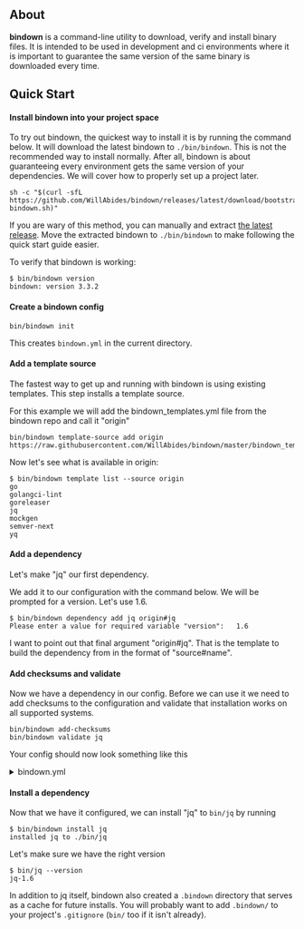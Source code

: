 
## About

**bindown** is a command-line utility to download, verify and install binary files. It is intended to be used in
development and ci environments where it is important to guarantee the same version of the same binary is downloaded
every time.

## Quick Start

#### Install bindown into your project space

To try out bindown, the quickest way to install it is by running the command below. It will download the latest
bindown to `./bin/bindown`. This is not the recommended way to install normally. After all, bindown is about
guaranteeing every environment gets the same version of your dependencies. We will cover how to properly set up a
project later.

```shell
sh -c "$(curl -sfL https://github.com/WillAbides/bindown/releases/latest/download/bootstrap-bindown.sh)"
```

If you are wary of this method, you can manually and extract [the latest release](https://github.com/WillAbides/bindown/releases/latest).
Move the extracted bindown to `./bin/bindown` to make following the quick start guide easier.

To verify that bindown is working:

```shell
$ bin/bindown version
bindown: version 3.3.2
```

#### Create a bindown config

```shell
bin/bindown init
```

This creates `bindown.yml` in the current directory.

#### Add a template source

The fastest way to get up and running with bindown is using existing templates. This step installs a template source.

For this example we will add the bindown_templates.yml file from the bindown repo and call it "origin"

```shell
bin/bindown template-source add origin https://raw.githubusercontent.com/WillAbides/bindown/master/bindown_templates.yml
```

Now let's see what is available in origin:

```shell
$ bin/bindown template list --source origin
go
golangci-lint
goreleaser
jq
mockgen
semver-next
yq
```

#### Add a dependency

Let's make "jq" our first dependency.

We add it to our configuration with the command below.  We will be prompted for a version.  Let's use 1.6.

```shell
$ bin/bindown dependency add jq origin#jq
Please enter a value for required variable "version":	1.6
```

I want to point out that final argument "origin#jq". That is the template to build the dependency from in the format
 of "source#name".

#### Add checksums and validate

Now we have a dependency in our config. Before we can use it we need to add checksums to the configuration and
 validate that installation works on all supported systems.
 
```shell
bin/bindown add-checksums
bin/bindown validate jq
```

Your config should now look something like this
<details><summary>bindown.yml</summary><p>

```yaml
dependencies:
  jq:
    template: origin#jq
    vars:
      version: "1.6"
templates:
  origin#jq:
    url: https://github.com/stedolan/jq/releases/download/jq-{{.version}}/jq-{{.os}}{{.arch}}{{.extension}}
    archive_path: jq-{{.os}}{{.arch}}{{.extension}}
    bin: jq
    vars:
      extension: ""
    required_vars:
    - version
    overrides:
    - matcher:
        os:
        - darwin
        arch:
        - amd64
      dependency:
        url: https://github.com/stedolan/jq/releases/download/jq-1.6/jq-osx-amd64
        archive_path: jq-osx-amd64
    - matcher:
        os:
        - windows
      dependency:
        vars:
          extension: .exe
    substitutions:
      arch:
        "386": "32"
        amd64: "64"
      os:
        windows: win
    systems:
    - linux/386
    - linux/amd64
    - darwin/amd64
    - windows/386
    - windows/amd64
template_sources:
  origin: https://raw.githubusercontent.com/WillAbides/bindown/master/bindown_templates.yml
url_checksums:
  https://github.com/stedolan/jq/releases/download/jq-1.6/jq-linux32: 319af6123aaccb174f768a1a89fb586d471e891ba217fe518f81ef05af51edd9
  https://github.com/stedolan/jq/releases/download/jq-1.6/jq-linux64: af986793a515d500ab2d35f8d2aecd656e764504b789b66d7e1a0b727a124c44
  https://github.com/stedolan/jq/releases/download/jq-1.6/jq-osx-amd64: 5c0a0a3ea600f302ee458b30317425dd9632d1ad8882259fcaf4e9b868b2b1ef
  https://github.com/stedolan/jq/releases/download/jq-1.6/jq-win32.exe: 0012cb4c0eb6eaf97b842e676e423a69a8fea95055d93830551b4a5a54494bd8
  https://github.com/stedolan/jq/releases/download/jq-1.6/jq-win64.exe: a51d36968dcbdeabb3142c6f5cf9b401a65dc3a095f3144bd0c118d5bb192753
```
</p></details>

#### Install a dependency

Now that we have it configured, we can install "jq" to `bin/jq` by running

```shell
$ bin/bindown install jq
installed jq to ./bin/jq
```

Let's make sure we have the right version

```shell
$ bin/jq --version
jq-1.6
```

In addition to jq itself, bindown also created a `.bindown` directory that serves as a cache for future installs. You
 will probably want to add `.bindown/` to your project's `.gitignore` (`bin/` too if it isn't already).

